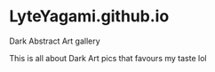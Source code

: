 # LyteYagami.github.io
Dark Abstract Art gallery

This is all about Dark Art pics that favours my taste lol